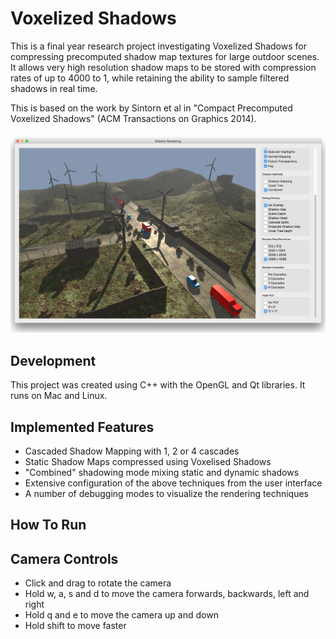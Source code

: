 # Voxelized Shadows
This is a final year research project investigating Voxelized Shadows for compressing precomputed shadow map textures for large outdoor scenes. It allows very high resolution shadow maps to be stored with compression rates of up to 4000 to 1, while retaining the ability to sample filtered shadows in real time.

This is based on the work by Sintorn et al in "Compact Precomputed Voxelized Shadows" (ACM Transactions on Graphics 2014).

![screenshot of the application](Readme/screenshot-top.jpg?raw=true)

## Development

This project was created using C++ with the OpenGL and Qt libraries. It runs on Mac and Linux.

## Implemented Features

- Cascaded Shadow Mapping with 1, 2 or 4 cascades
- Static Shadow Maps compressed using Voxelised Shadows
- "Combined" shadowing mode mixing static and dynamic shadows
- Extensive configuration of the above techniques from the user interface
- A number of debugging modes to visualize the rendering techniques 

## How To Run

## Camera Controls

- Click and drag to rotate the camera
- Hold w, a, s and d to move the camera forwards, backwards, left and right
- Hold q and e to move the camera up and down
- Hold shift to move faster
